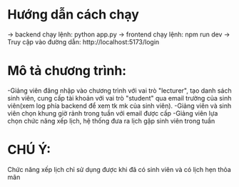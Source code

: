 #  Hướng dẫn cách chạy
 -> backend chạy lệnh:  python app.py
 -> frontend chạy lệnh: npm run dev
 -> Truy cập vào đường dẫn:  http://localhost:5173/login
# Mô tả chương trình:
-Giảng viên đăng nhập vào chương trình với vai trò "lecturer", tạo danh sách sinh viên, cung cấp tài khoản với vai trò "student" qua email trường của sinh viên(xem log phía backend để xem tk mk của sinh viên).
-Giảng viên và sinh viên chọn khung giờ rảnh trong tuần với email được cấp
-Giảng viên lựa chọn chức năng xếp lịch, hệ thống đưa ra lịch gặp sinh viên trong tuần
# CHÚ Ý: 
Chức năng xếp lịch chỉ sử dụng được khi đã có sinh viên và có lịch hẹn thỏa mãn 
